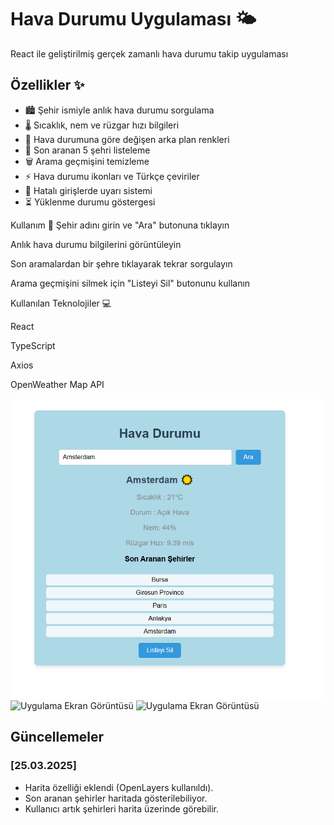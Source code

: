 # Hava Durumu Uygulaması 🌤️

React ile geliştirilmiş gerçek zamanlı hava durumu takip uygulaması

## Özellikler ✨

- 🏙️ Şehir ismiyle anlık hava durumu sorgulama
- 🌡️ Sıcaklık, nem ve rüzgar hızı bilgileri
- 🌈 Hava durumuna göre değişen arka plan renkleri
- 📍 Son aranan 5 şehri listeleme
- 🗑️ Arama geçmişini temizleme
- ⚡ Hava durumu ikonları ve Türkçe çeviriler
- 🛑 Hatalı girişlerde uyarı sistemi
- ⏳ Yüklenme durumu göstergesi

Kullanım 📖
Şehir adını girin ve "Ara" butonuna tıklayın

Anlık hava durumu bilgilerini görüntüleyin

Son aramalardan bir şehre tıklayarak tekrar sorgulayın

Arama geçmişini silmek için "Listeyi Sil" butonunu kullanın

Kullanılan Teknolojiler 💻

React

TypeScript

Axios

OpenWeather Map API

![Uygulama Ekran Görüntüsü](./src/assets/screenshot.png)
![Uygulama Ekran Görüntüsü](./src/assets/ss1.PNG.png)
![Uygulama Ekran Görüntüsü](./src/assets/ss2.PNG.png)

## Güncellemeler

### [25.03.2025]

- Harita özelliği eklendi (OpenLayers kullanıldı).
- Son aranan şehirler haritada gösterilebiliyor.
- Kullanıcı artık şehirleri harita üzerinde görebilir.
